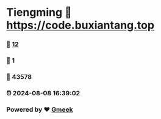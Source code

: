 # Tiengming :link: https://code.buxiantang.top 
### :page_facing_up: [12](https://code.buxiantang.top/tag.html) 
### :speech_balloon: 1 
### :hibiscus: 43578 
### :alarm_clock: 2024-08-08 16:39:02 
### Powered by :heart: [Gmeek](https://github.com/Meekdai/Gmeek)
